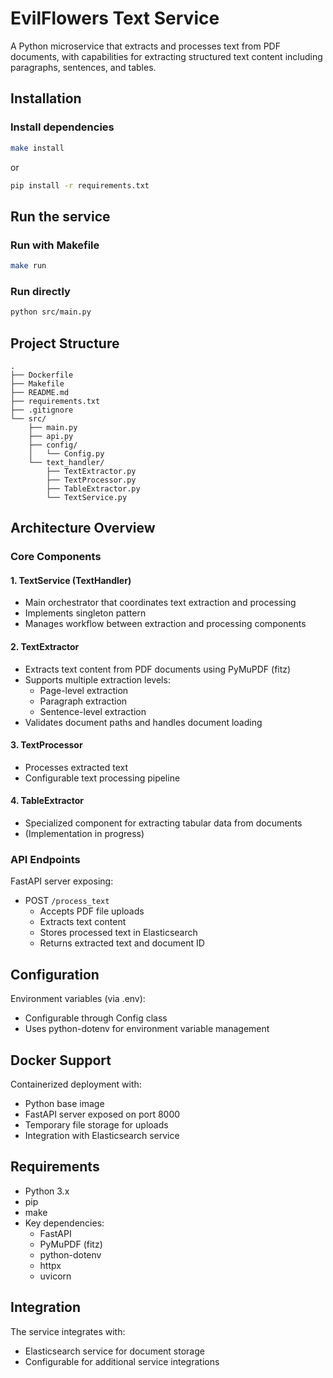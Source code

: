 # EvilFlowers Text Service

A Python microservice that extracts and processes text from PDF documents, with capabilities for extracting structured text content including paragraphs, sentences, and tables.

## Installation

### Install dependencies
```bash
make install
```
or

```bash
pip install -r requirements.txt 
```

## Run the service

### Run with Makefile
```bash
make run
```

### Run directly
```bash
python src/main.py
```

## Project Structure

```
.
├── Dockerfile
├── Makefile
├── README.md
├── requirements.txt
├── .gitignore
└── src/
    ├── main.py
    ├── api.py
    ├── config/
    │   └── Config.py
    └── text_handler/
        ├── TextExtractor.py
        ├── TextProcessor.py
        ├── TableExtractor.py
        └── TextService.py
```

## Architecture Overview

### Core Components

#### 1. TextService (TextHandler)
- Main orchestrator that coordinates text extraction and processing
- Implements singleton pattern
- Manages workflow between extraction and processing components

#### 2. TextExtractor
- Extracts text content from PDF documents using PyMuPDF (fitz)
- Supports multiple extraction levels:
  - Page-level extraction
  - Paragraph extraction
  - Sentence-level extraction
- Validates document paths and handles document loading

#### 3. TextProcessor
- Processes extracted text
- Configurable text processing pipeline

#### 4. TableExtractor
- Specialized component for extracting tabular data from documents
- (Implementation in progress)

### API Endpoints

FastAPI server exposing:

- POST `/process_text`
  - Accepts PDF file uploads
  - Extracts text content
  - Stores processed text in Elasticsearch
  - Returns extracted text and document ID

## Configuration

Environment variables (via .env):
- Configurable through Config class
- Uses python-dotenv for environment variable management

## Docker Support

Containerized deployment with:
- Python base image
- FastAPI server exposed on port 8000
- Temporary file storage for uploads
- Integration with Elasticsearch service

## Requirements

- Python 3.x
- pip
- make
- Key dependencies:
  - FastAPI
  - PyMuPDF (fitz)
  - python-dotenv
  - httpx
  - uvicorn

## Integration

The service integrates with:
- Elasticsearch service for document storage
- Configurable for additional service integrations